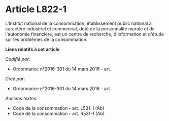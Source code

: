# Article L822-1

L'Institut national de la consommation, établissement public national à caractère industriel et commercial, doté de la
personnalité morale et de l'autonomie financière, est un centre de recherche, d'information et d'étude sur les problèmes de
la consommation.

**Liens relatifs à cet article**

_Codifié par_:

  - Ordonnance n°2016-301 du 14 mars 2016 - art.

_Créé par_:

  - Ordonnance n°2016-301 du 14 mars 2016 - art.

_Anciens textes_:

  - Code de la consommation - art. L531-1 (Ab)
  - Code de la consommation - art. R531-1 (Ab)
